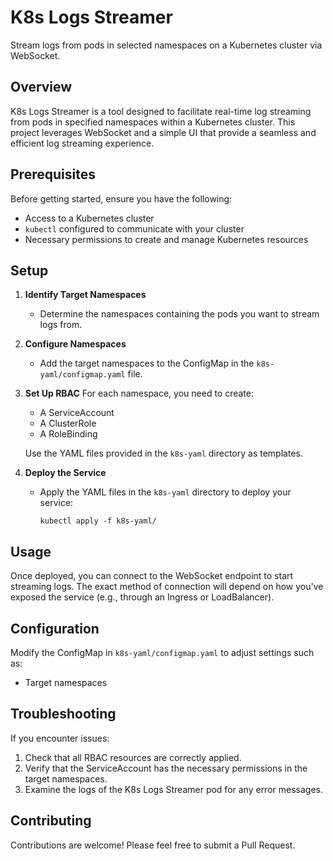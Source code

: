 # K8s Logs Streamer

Stream logs from pods in selected namespaces on a Kubernetes cluster via WebSocket.

## Overview

K8s Logs Streamer is a tool designed to facilitate real-time log streaming from pods in specified namespaces within a Kubernetes cluster. This project leverages WebSocket and a simple UI that provide a seamless and efficient log streaming experience.

## Prerequisites

Before getting started, ensure you have the following:

- Access to a Kubernetes cluster
- `kubectl` configured to communicate with your cluster
- Necessary permissions to create and manage Kubernetes resources

## Setup

1. **Identify Target Namespaces**
   - Determine the namespaces containing the pods you want to stream logs from.

2. **Configure Namespaces**
   - Add the target namespaces to the ConfigMap in the `k8s-yaml/configmap.yaml` file.

3. **Set Up RBAC**
   For each namespace, you need to create:
   - A ServiceAccount
   - A ClusterRole
   - A RoleBinding
   
   Use the YAML files provided in the `k8s-yaml` directory as templates.

4. **Deploy the Service**
   - Apply the YAML files in the `k8s-yaml` directory to deploy your service:
     ```
     kubectl apply -f k8s-yaml/
     ```

## Usage

Once deployed, you can connect to the WebSocket endpoint to start streaming logs. The exact method of connection will depend on how you've exposed the service (e.g., through an Ingress or LoadBalancer).

## Configuration

Modify the ConfigMap in `k8s-yaml/configmap.yaml` to adjust settings such as:
- Target namespaces

## Troubleshooting

If you encounter issues:
1. Check that all RBAC resources are correctly applied.
2. Verify that the ServiceAccount has the necessary permissions in the target namespaces.
3. Examine the logs of the K8s Logs Streamer pod for any error messages.

## Contributing

Contributions are welcome! Please feel free to submit a Pull Request.

